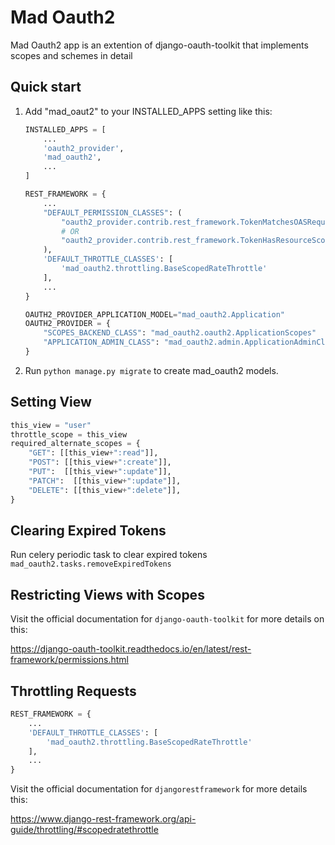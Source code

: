 # Mad Oauth2

Mad Oauth2 app is an extention of django-oauth-toolkit that implements scopes and schemes in detail

## Quick start

1. Add "mad_oaut2" to your INSTALLED_APPS setting like this:

    ```python
    INSTALLED_APPS = [
        ...
        'oauth2_provider',
        'mad_oauth2',
        ...
    ]

    REST_FRAMEWORK = {
        ...
        "DEFAULT_PERMISSION_CLASSES": (
            "oauth2_provider.contrib.rest_framework.TokenMatchesOASRequirements",
            # OR
            "oauth2_provider.contrib.rest_framework.TokenHasResourceScope",
        ),
        'DEFAULT_THROTTLE_CLASSES': [
            'mad_oauth2.throttling.BaseScopedRateThrottle'
        ],
        ...
    }

    OAUTH2_PROVIDER_APPLICATION_MODEL="mad_oauth2.Application"
    OAUTH2_PROVIDER = {
        "SCOPES_BACKEND_CLASS": "mad_oauth2.oauth2.ApplicationScopes"
        "APPLICATION_ADMIN_CLASS": "mad_oauth2.admin.ApplicationAdminClass",
    }
    ```

2. Run ``python manage.py migrate`` to create mad_oauth2 models.

## Setting View

```python
this_view = "user"
throttle_scope = this_view
required_alternate_scopes = {
    "GET": [[this_view+":read"]],
    "POST": [[this_view+":create"]],
    "PUT":  [[this_view+":update"]],
    "PATCH":  [[this_view+":update"]],
    "DELETE": [[this_view+":delete"]],
}
```

## Clearing Expired Tokens

Run celery periodic task to clear expired tokens
`mad_oauth2.tasks.removeExpiredTokens`

## Restricting Views with Scopes

Visit the official documentation for `django-oauth-toolkit` for more details on this:

https://django-oauth-toolkit.readthedocs.io/en/latest/rest-framework/permissions.html

## Throttling Requests

```python
REST_FRAMEWORK = {
    ...
    'DEFAULT_THROTTLE_CLASSES': [
        'mad_oauth2.throttling.BaseScopedRateThrottle'
    ],
    ...
}
```

Visit the official documentation for `djangorestframework` for more details this:

https://www.django-rest-framework.org/api-guide/throttling/#scopedratethrottle
